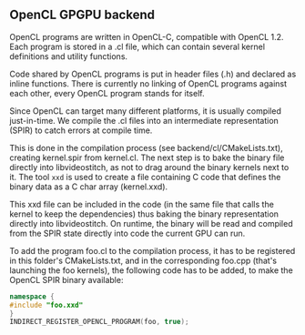 ## OpenCL GPGPU backend

OpenCL programs are written in OpenCL-C, compatible with OpenCL 1.2. Each program is stored in a .cl file, which can contain several kernel definitions and utility functions.

Code shared by OpenCL programs is put in header files (.h) and declared as inline functions. There is currently no linking of OpenCL programs against each other, every OpenCL program stands for itself.

Since OpenCL can target many different platforms, it is usually compiled just-in-time. We compile the .cl files into an intermediate representation (SPIR) to catch errors at compile time.

This is done in the compilation process (see backend/cl/CMakeLists.txt), creating kernel.spir from kernel.cl. The next step is to bake the binary file directly into libvideostitch, as not to drag around the binary kernels next to it. The tool `xxd` is used to create a file containing C code that defines the binary data as a C char array (kernel.xxd).

This xxd file can be included in the code (in the same file that calls the kernel to keep the dependencies) thus baking the binary representation directly into libvideostitch. On runtime, the binary will be read and compiled from the SPIR state directly into code the current GPU can run.

To add the program foo.cl to the compilation process, it has to be registered in this folder's CMakeLists.txt, and in the corresponding foo.cpp (that's launching the foo kernels), the following code has to be added, to make the OpenCL SPIR binary available:

```C++
namespace {
#include "foo.xxd"
}
INDIRECT_REGISTER_OPENCL_PROGRAM(foo, true);
```
